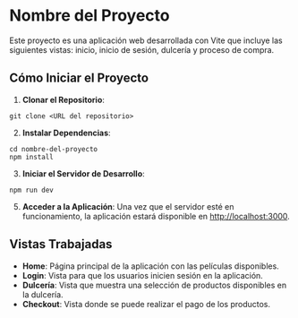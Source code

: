 # Nombre del Proyecto

Este proyecto es una aplicación web desarrollada con Vite que incluye las siguientes vistas: inicio, inicio de sesión, dulcería y proceso de compra.

## Cómo Iniciar el Proyecto

1. **Clonar el Repositorio**:
```
git clone <URL del repositorio>
```
2. **Instalar Dependencias**:
```
cd nombre-del-proyecto
npm install
```
3. **Iniciar el Servidor de Desarrollo**:
 ```
npm run dev
```
5. **Acceder a la Aplicación**:
Una vez que el servidor esté en funcionamiento, la aplicación estará disponible en [http://localhost:3000](http://localhost:3000).

## Vistas Trabajadas

- **Home**: Página principal de la aplicación con las películas disponibles.
- **Login**: Vista para que los usuarios inicien sesión en la aplicación.
- **Dulcería**: Vista que muestra una selección de productos disponibles en la dulcería.
- **Checkout**: Vista donde se puede realizar el pago de los productos.
